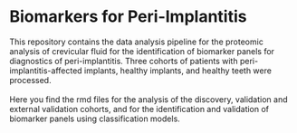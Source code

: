 # Biomarkers for Peri-Implantitis
This repository contains the data analysis pipeline for the proteomic analysis of crevicular fluid for the identification of biomarker panels for diagnostics of peri-implantitis. Three cohorts of patients with peri-implantitis-affected implants, healthy implants, and healthy teeth were processed. <br/>
<br/>
Here you find the rmd files for the analysis of the discovery, validation and external validation cohorts, and for the identification and validation of biomarker panels using classification models. 

